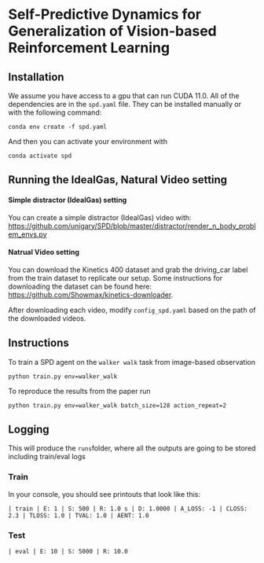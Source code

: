 # Self-Predictive Dynamics for Generalization of Vision-based Reinforcement Learning

## Installation
We assume you have access to a gpu that can run CUDA 11.0.
All of the dependencies are in the `spd.yaml` file. They can be installed manually or with the following command:
```
conda env create -f spd.yaml
```

And then you can activate your environment with
```
conda activate spd
```

## Running the IdealGas, Natural Video setting
#### Simple distractor (IdealGas) setting
You can create a simple distractor (IdealGas) video with: https://github.com/unigary/SPD/blob/master/distractor/render_n_body_problem_envs.py

#### Natrual Video setting
You can download the Kinetics 400 dataset and grab the driving_car label from the train dataset to replicate our setup. Some instructions for downloading the dataset can be found here: https://github.com/Showmax/kinetics-downloader.

After downloading each video, modify `config_spd.yaml` based on the path of the downloaded videos.

## Instructions
To train a SPD agent on the `walker walk` task from image-based observation
```
python train.py env=walker_walk
```

To reproduce the results from the paper run
```
python train.py env=walker_walk batch_size=128 action_repeat=2
```

## Logging
This will produce the `runs`folder, where all the outputs are going to be stored including train/eval logs


### Train
In your console, you should see printouts that look like this:
```
| train | E: 1 | S: 500 | R: 1.0 s | D: 1.0000 | A_LOSS: -1 | CLOSS: 2.3 | TLOSS: 1.0 | TVAL: 1.0 | AENT: 1.0
```

### Test
```
| eval | E: 10 | S: 5000 | R: 10.0
```

